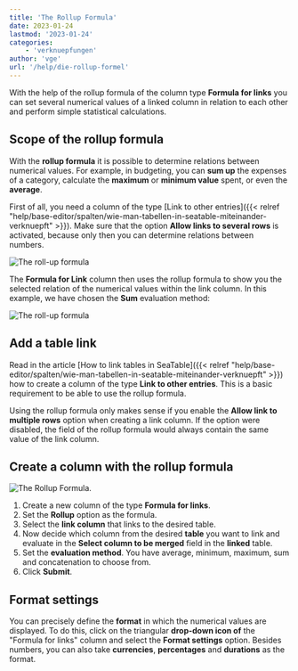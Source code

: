 ```yaml
---
title: 'The Rollup Formula'
date: 2023-01-24
lastmod: '2023-01-24'
categories:
    - 'verknuepfungen'
author: 'vge'
url: '/help/die-rollup-formel'
---
```


With the help of the rollup formula of the column type **Formula for links** you can set several numerical values of a linked column in relation to each other and perform simple statistical calculations.

## Scope of the rollup formula

With the **rollup formula** it is possible to determine relations between numerical values. For example, in budgeting, you can **sum up** the expenses of a category, calculate the **maximum** or **minimum value** spent, or even the **average**.

First of all, you need a column of the type [Link to other entries]({{< relref "help/base-editor/spalten/wie-man-tabellen-in-seatable-miteinander-verknuepft" >}}). Make sure that the option **Allow links to several rows** is activated, because only then you can determine relations between numbers.

![The roll-up formula](https://seatable.io/wp-content/uploads/2022/11/rollup-1.png)

The **Formula for Link** column then uses the rollup formula to show you the selected relation of the numerical values within the link column. In this example, we have chosen the **Sum** evaluation method:

![The roll-up formula](https://seatable.io/wp-content/uploads/2022/11/rollup-2-1.png)

## Add a table link

Read in the article [How to link tables in SeaTable]({{< relref "help/base-editor/spalten/wie-man-tabellen-in-seatable-miteinander-verknuepft" >}}) how to create a column of the type **Link to other entries**. This is a basic requirement to be able to use the rollup formula.

Using the rollup formula only makes sense if you enable the **Allow link to multiple rows** option when creating a link column. If the option were disabled, the field of the rollup formula would always contain the same value of the link column.

## Create a column with the rollup formula

![The Rollup Formula.](https://seatable.io/wp-content/uploads/2022/11/rollup-Formel.gif)

1. Create a new column of the type **Formula for links**.
2. Set the **Rollup** option as the formula.
3. Select the **link column** that links to the desired table.
4. Now decide which column from the desired **table** you want to link and evaluate in the **Select column to be merged** field in the **linked** table.
5. Set the **evaluation method**. You have average, minimum, maximum, sum and concatenation to choose from.
6. Click **Submit**.

## Format settings

You can precisely define the **format** in which the numerical values are displayed. To do this, click on the triangular **drop-down icon of** the "Formula for links" column and select the **Format settings** option. Besides numbers, you can also take **currencies**, **percentages** and **durations** as the format.
